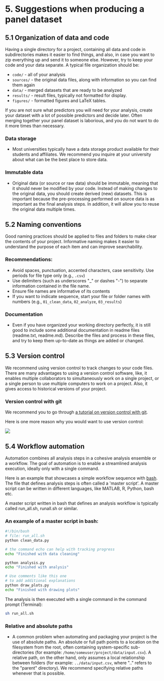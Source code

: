 # 5. Suggestions when producing a panel dataset


## 5.1 Organization of data and code

Having a single directory for a project, containing all data and code in subdirectories 
makes it easier to find things, and also, in case you want to zip everything up and send it to someone else.
However, try to keep your code and your data separate. A typical file organization should be:

  - `code/` - all of your analysis
  - `sources/` - the original data files, along with information so you can find them again
  - `data/` - merged datasets that are ready to be analyzed
  - `results/` - result files, typically not formatted for display.
  - `figures/` - formatted figures and LaTeX tables.

If you are not sure what predictors you will need for your analysis,
create your dataset with a lot of possible predictors and decide
later.  Often merging together your panel dataset is laborious, and
you do not want to do it more times than necessary.

### Data storage

- Most universities typically have a data storage product available for their students and affiliates. 
We recommend you inquire at your university about what can be the best place to store data.

### Immutable data

- Original data (or source or raw data) should be immutable, meaning that it should never be modified by your code. 
Instead of making changes to the original data, you should create derived (new) datasets.
This is important because the pre-processing performed on source data is as important as the final analysis steps.
In addition, it will allow you to reuse the original data multiple times.

## 5.2 Naming conventions

Good naming practices should be applied to files and folders to make clear the contents of your project. 
Informative naming makes it easier to understand the purpose of each item and can improve searchability.

### Recommendations:

- Avoid spaces, punctuation, accented characters, case sensitivity. Use periods for file type only (e.g., `.csv`)
- Use delimiters (such as underscores "_" or dashes "-") to separate information contained in the file name.
- Ensure file names are informative of its contents
- If you want to indicate sequence, start your file or folder names with numbers (e.g., `01_clean_data`, `02_analyze`, `03_results`)

### Documentation

- Even if you have organized your working directory perfectly, it is still good to include 
some additional documentation in readme files (readme.txt, readme.md).
Describe the files and process in these files, and try to keep them up-to-date as things are added or changed. 

## 5.3 Version control

We recommend using version control to track changes to your code files. There are many advantages to using a version control software, like, it enables multiple collaborators to simultaneously work on a single project, or a single person to use multiple computers to work on a project. 
Also, it gives access to historical versions of your project. 

### Version control with git

We recommend you to go through [a tutorial on version control with git](https://swcarpentry.github.io/git-novice/).

Here is one more reason why you would want to use version control:

![](https://www.groovecommerce.com/hs-fs/hub/188845/file-4063238065-png/blog-files/version-control-comic.png)

## 5.4 Workflow automation

Automation combines all analysis steps in a cohesive analysis ensemble or a workflow. 
The goal of automation is to enable a streamlined analysis execution, ideally only with a single command. 

Here is an example that showcases a simple workflow sequence with [bash](http://swcarpentry.github.io/shell-novice/).
The file that defines analysis steps is often called a 'master script'.
A master script can be written in different languages, like MATLAB, R, Python, bash etc.

A master script written in bash that defines an analysis workflow is typically called run_all.sh, runall.sh or similar.

### An example of a master script in bash:

```bash
#!/bin/bash
# file: run_all.sh
python clean_data.py

# the command echo can help with tracking progress
echo "Finished with data cleaning"

python analysis.py
echo "Finished with analysis"

# Use comments like this one
# to add additional explanations
python draw_plots.py
echo "Finished with drawing plots"
```

The analysis is then executed with a single command in the command prompt (Terminal):

```bash
sh run_all.sh
```

### Relative and absolute paths

- A common problem when automating and packaging your project is the use of absolute paths.
An absolute or full path points to a location on the filesystem from the root, often containing system-specific sub-directories (for example: `/home/someuser/project/data/input.csv`). 
A relative path, on the other hand, only assumes a local relationship between folders (for example: `../data/input.csv`, where ".." refers to the "parent" directory). We recommend specifying relative paths whenever that is possible.

